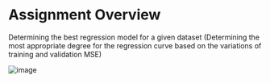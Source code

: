 # Assignment Overview

Determining the best regression model for a given dataset (Determining the most appropriate degree for the regression curve based on the variations of training and validation MSE)

![image](https://user-images.githubusercontent.com/59469182/221332536-c95c562b-7641-4c23-8322-217547e9417a.png)
